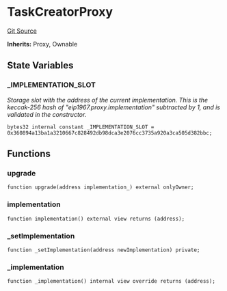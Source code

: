 # TaskCreatorProxy
[Git Source](https://github.com/supafinance/supa-foundry/blob/00eb35447ebc05e824f31afa1581898206764621/src/gelato/TaskCreatorProxy.sol)

**Inherits:**
Proxy, Ownable


## State Variables
### _IMPLEMENTATION_SLOT
*Storage slot with the address of the current implementation.
This is the keccak-256 hash of "eip1967.proxy.implementation" subtracted by 1, and is
validated in the constructor.*


```solidity
bytes32 internal constant _IMPLEMENTATION_SLOT = 0x360894a13ba1a3210667c828492db98dca3e2076cc3735a920a3ca505d382bbc;
```


## Functions
### upgrade


```solidity
function upgrade(address implementation_) external onlyOwner;
```

### implementation


```solidity
function implementation() external view returns (address);
```

### _setImplementation


```solidity
function _setImplementation(address newImplementation) private;
```

### _implementation


```solidity
function _implementation() internal view override returns (address);
```

